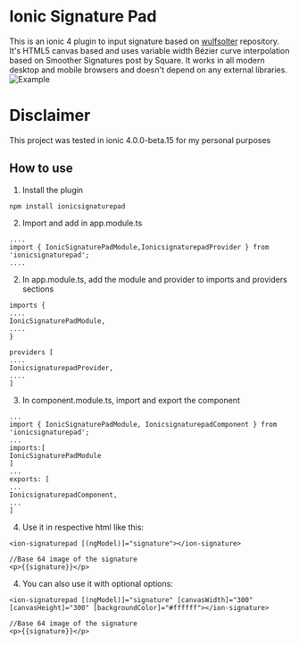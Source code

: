 # Ionic Signature Pad
This is an ionic 4 plugin to input signature based on [wulfsolter](https://github.com/wulfsolter/angular2-signaturepad.git) repository.
It's HTML5 canvas based and uses variable width Bézier curve interpolation based on Smoother Signatures post by Square. It works in all modern desktop and mobile browsers and doesn't depend on any external libraries.
![Example](https://f.cloud.github.com/assets/9873/268046/9ced3454-8efc-11e2-816e-a9b170a51004.png)
# Disclaimer
This project was tested in ionic 4.0.0-beta.15 for my personal purposes

## How to use

1. Install the plugin
```
npm install ionicsignaturepad
```

2. Import and add in app.module.ts
```
....
import { IonicSignaturePadModule,IonicsignaturepadProvider } from 'ionicsignaturepad';
....
```

2. In app.module.ts, add the module and provider to imports and providers sections
```
imports {
....
IonicSignaturePadModule,
....
}

providers [
....
IonicsignaturepadProvider,
....
]
```

3. In component.module.ts, import and export the component
```
...
import { IonicSignaturePadModule, IonicsignaturepadComponent } from 'ionicsignaturepad';
...
imports:[
IonicSignaturePadModule
]
...
exports: [
...
IonicsignaturepadComponent,
...
]
```

4. Use it in respective html like this: 
```
<ion-signaturepad [(ngModel)]="signature"></ion-signature>

//Base 64 image of the signature
<p>{{signature}}</p>
```

4. You can also use it with optional options: 
```
<ion-signaturepad [(ngModel)]="signature" [canvasWidth]="300" [canvasHeight]="300" [backgroundColor]="#ffffff"></ion-signature>

//Base 64 image of the signature
<p>{{signature}}</p>
```